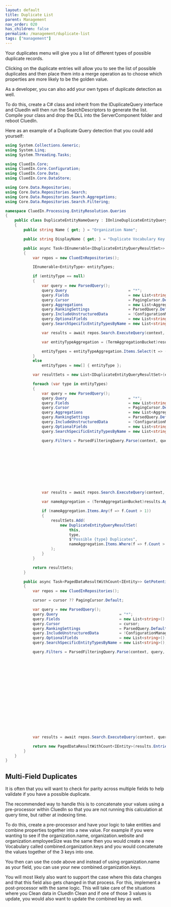 ```yaml
---
layout: default
title: Duplicate List
parent: Management
nav_order: 020
has_children: false
permalink: /management/duplicate-list
tags: ["management"]
---
```


Your duplicates menu will give you a list of different types of possible duplicate records. 

Clicking on the duplicate entries will allow you to see the list of possible duplicates and then place them into a merge operation as to choose which properties are more likely to be the golden value. 

As a developer, you can also add your own types of duplicate detection as well.

To do this, create a C# class and inherit from the IDuplicateQuery interface and CluedIn will then run the SearchDescriptors to generate the list. Compile your class and drop the DLL into the ServerComponent folder and reboot CluedIn.

Here as an example of a Duplicate Query detection that you could add yourself: 

```csharp
using System.Collections.Generic;
using System.Linq;
using System.Threading.Tasks;

using CluedIn.Core;
using CluedIn.Core.Configuration;
using CluedIn.Core.Data;
using CluedIn.Core.DataStore;

using Core.Data.Repositories;
using Core.Data.Repositories.Search;
using Core.Data.Repositories.Search.Aggregations;
using Core.Data.Repositories.Search.Filtering;

namespace CluedIn.Processing.EntityResolution.Queries
{
    public class DuplicateEntityNameQuery : IOnlineDuplicateEntityQuery
    {
        public string Name { get; } = "Organization Name";

        public string DisplayName { get; } = "Duplicate Vocabulary Key for Organization Names";

        public async Task<IEnumerable<IDuplicateEntityQueryResultSet>> GetPotentialDuplicatesAsync(ExecutionContext context, EntityType entityType = null)
        {
            var repos = new CluedInRepositories();

            IEnumerable<EntityType> entityTypes;

            if (entityType == null)
            {
                var query = new ParsedQuery();
                query.Query                           = "*";
                query.Fields                          = new List<string>() { "entityType" };
                query.Cursor                          = PagingCursor.Default;
                query.Aggregations                    = new List<AggregationQuery>() { new TermAggregationQuery("entityType", 150)};
                query.RankingSettings                 = ParsedQuery.DefaultRanking;
                query.IncludeUnstructuredData         = !ConfigurationManagerEx.AppSettings.GetFlag("Feature.Filters.ShadowEntities", true);
                query.OptionalFields                  = new List<string>();
                query.SearchSpecificEntityTypesByName = new List<string>();

                var results = await repos.Search.ExecuteQuery(context, query);

                var entityTypeAggregation = (TermAggregationBucket)results.Aggregations.First().Value;

                entityTypes = entityTypeAggregation.Items.Select(t => (EntityType)t.Name).ToList();
            }
            else
                entityTypes = new[] { entityType };

            var resultSets = new List<IDuplicateEntityQueryResultSet>(entityTypes.Count());

            foreach (var type in entityTypes)
            {
                var query = new ParsedQuery();
                query.Query                           = "*";
                query.Fields                          = new List<string>() { "properties.organization.name" };
                query.Cursor                          = PagingCursor.Default;
                query.Aggregations                    = new List<AggregationQuery>() { new TermAggregationQuery("properties.organization.name", 150)};
                query.RankingSettings                 = ParsedQuery.DefaultRanking;
                query.IncludeUnstructuredData         = !ConfigurationManagerEx.AppSettings.GetFlag("Feature.Filters.ShadowEntities", true);
                query.OptionalFields                  = new List<string>();
                query.SearchSpecificEntityTypesByName = new List<string>();

                query.Filters = ParsedFilteringQuery.Parse(context, query, null, new[]
                                                                                 {
                                                                                     new FilterQuery()
                                                                                     {
                                                                                         FieldName       = "entityType",
                                                                                         AggregationName = "entityType",
                                                                                         Operator        = DefaultSearchOperator.And,
                                                                                         Value           = type.ToString()
                                                                                     }
                                                                                 });

                var results = await repos.Search.ExecuteQuery(context, query);

                var nameAggregation = (TermAggregationBucket)results.Aggregations.First().Value;

                if (nameAggregation.Items.Any(f => f.Count > 1))
                {
                    resultSets.Add(
                        new DuplicateEntityQueryResultSet(
                            this, 
                            type, 
                            $"Possible {type} Duplicates", 
                            nameAggregation.Items.Where(f => f.Count > 1).Select(f => new DuplicateEntityQueryGrouping(f.Name, f.Name, f.Count)))
                    );
                }
            }

            return resultSets;
        }

        public async Task<PagedDataResultWithCount<IEntity>> GetPotentialDuplicateEntityInstancesAsync(ExecutionContext context, string resultSetKey, string itemGroupingKey, PagingCursor cursor = null)
        {
            var repos = new CluedInRepositories();

            cursor = cursor ?? PagingCursor.Default;

            var query = new ParsedQuery();
            query.Query                           = "*";
            query.Fields                          = new List<string>() { "properties.organization.name" };
            query.Cursor                          = cursor;
            query.RankingSettings                 = ParsedQuery.DefaultRanking;
            query.IncludeUnstructuredData         = !ConfigurationManagerEx.AppSettings.GetFlag("Feature.Filters.ShadowEntities", true);
            query.OptionalFields                  = new List<string>();
            query.SearchSpecificEntityTypesByName = new List<string>();

            query.Filters = ParsedFilteringQuery.Parse(context, query, null, new[]
                                                                             {
                                                                                 new FilterQuery()
                                                                                 {
                                                                                     FieldName       = "entityType",
                                                                                     AggregationName = "entityType",
                                                                                     Operator        = DefaultSearchOperator.And,
                                                                                     Value           = resultSetKey
                                                                                 },
                                                                                 new FilterQuery()
                                                                                 {
                                                                                     FieldName       = "properties.organization.name",
                                                                                     AggregationName = "properties.organization.name",
                                                                                     Operator        = DefaultSearchOperator.And,
                                                                                     Value           = itemGroupingKey
                                                                                 }
                                                                             });

            var results = await repos.Search.ExecuteQuery(context, query);

            return new PagedDataResultWithCount<IEntity>(results.Entries.Select(e => e.Entity), results.TotalResults, ((cursor.Page + 1) * cursor.PageSize) < results.TotalResults ? results.NextCursor : null);
        }
    }
}
```

## Multi-Field Duplicates

It is often that you will want to check for parity across multiple fields to help validate if you have a possible duplicate.

The recommended way to handle this is to concatenate your values using a pre-processor within CluedIn so that you are not running this calculation at query time, but rather at indexing time. 

To do this, create a pre-processor and have your logic to take entities and combine properties together into a new value. For example if you were wanting to see if the organization.name, organization.website and organization.employeeSize was the same then you would create a new Vocabulary called combined.organization.keys and you would concatenate the values together of the 3 keys into one. 

You then can use the code above and instead of using organization.name as your field, you can use your new combined.organization.keys. 

You will most likely also want to support the case where this data changes and that this field also gets changed in that process. For this, implement a post-processor with the same logic. This will take care of the situations where you Clean data in CluedIn Clean and if one of those 3 values is update, you would also want to update the combined key as well.  